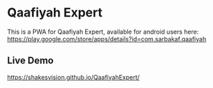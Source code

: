 # Qaafiyah Expert
This is a PWA for Qaafiyah Expert, available for android users here: https://play.google.com/store/apps/details?id=com.sarbakaf.qaafiyah

## Live Demo
https://shakesvision.github.io/QaafiyahExpert/
